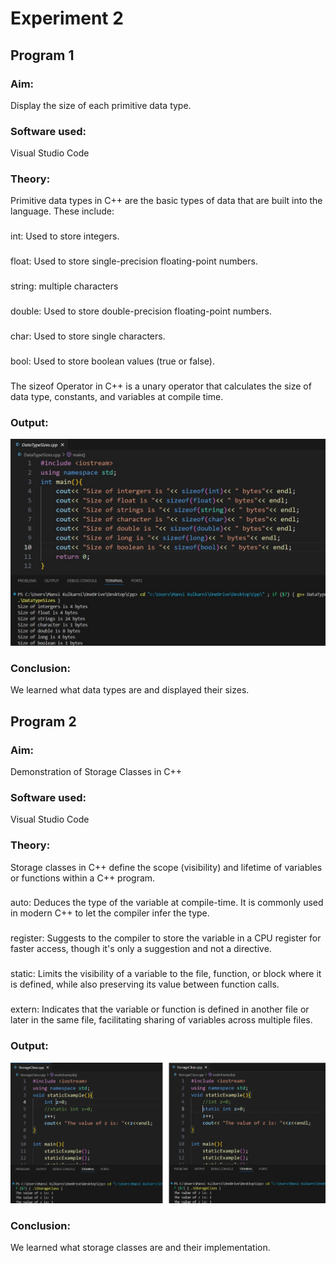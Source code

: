 # Experiment 2
## Program 1
### Aim: 
Display the size of each primitive data type. 
### Software used: 
Visual Studio Code
### Theory:
Primitive data types in C++ are the basic types of data that are built into the language. These include:
### 
int: Used to store integers.
###
float: Used to store single-precision floating-point numbers.
###
string: multiple characters 
###
double: Used to store double-precision floating-point numbers.
###
char: Used to store single characters.
###
bool: Used to store boolean values (true or false).
###
The sizeof Operator in C++ is a unary operator that calculates the size of data type, constants, and variables at compile time. 
### Output:
![output](DataTypeSizes.jpg)
### Conclusion:
We learned what data types are and displayed their sizes. 

## Program 2
### Aim: 
Demonstration of Storage Classes in C++
### Software used: 
Visual Studio Code
### Theory:
Storage classes in C++ define the scope (visibility) and lifetime of variables or functions within a C++ program.
### 
auto: Deduces the type of the variable at compile-time. It is commonly used in modern C++ to let the compiler infer the type.
###
register: Suggests to the compiler to store the variable in a CPU register for faster access, though it's only a suggestion and not a directive.
###
static: Limits the visibility of a variable to the file, function, or block where it is defined, while also preserving its value between function calls.
###
extern: Indicates that the variable or function is defined in another file or later in the same file, facilitating sharing of variables across multiple files.
### Output:
![output](StorageClass.jpg)
### Conclusion:
We learned what storage classes are and their implementation.
